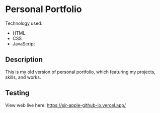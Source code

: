 # Personal Portfolio
Technology used:
- HTML
- CSS
- JavaScript

## Description
This is my old version of personal portfolio, which featuring my projects, skills, and works.

## Testing
View web live here: https://sir-apple-github-io.vercel.app/
